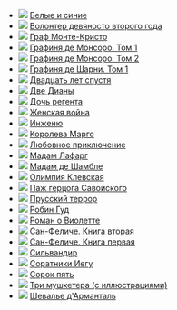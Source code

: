 * ![](/books/adv_history/Александр%20Дюма/Белые%20и%20синие.jpg) [Белые и синие](/books/adv_history/Александр%20Дюма/Белые%20и%20синие)
* ![](/books/adv_history/Александр%20Дюма/Волонтер%20девяносто%20второго%20года.jpg) [Волонтер девяносто второго года](/books/adv_history/Александр%20Дюма/Волонтер%20девяносто%20второго%20года)
* ![](/books/adv_history/Александр%20Дюма/Граф%20Монте-Кристо.jpg) [Граф Монте-Кристо](/books/adv_history/Александр%20Дюма/Граф%20Монте-Кристо)
* ![](/books/adv_history/Александр%20Дюма/Графиня%20де%20Монсоро.%20Том%201.jpg) [Графиня де Монсоро. Том 1](/books/adv_history/Александр%20Дюма/Графиня%20де%20Монсоро.%20Том%201)
* ![](/books/adv_history/Александр%20Дюма/Графиня%20де%20Монсоро.%20Том%202.jpg) [Графиня де Монсоро. Том 2](/books/adv_history/Александр%20Дюма/Графиня%20де%20Монсоро.%20Том%202)
* ![](/books/adv_history/Александр%20Дюма/Графиня%20де%20Шарни.%20Том%201.jpg) [Графиня де Шарни. Том 1](/books/adv_history/Александр%20Дюма/Графиня%20де%20Шарни.%20Том%201)
* ![](/books/adv_history/Александр%20Дюма/Двадцать%20лет%20спустя.jpg) [Двадцать лет спустя](/books/adv_history/Александр%20Дюма/Двадцать%20лет%20спустя)
* ![](/books/adv_history/Александр%20Дюма/Две%20Дианы.jpg) [Две Дианы](/books/adv_history/Александр%20Дюма/Две%20Дианы)
* ![](/books/adv_history/Александр%20Дюма/Дочь%20регента.jpg) [Дочь регента](/books/adv_history/Александр%20Дюма/Дочь%20регента)
* ![](/books/adv_history/Александр%20Дюма/Женская%20война.jpg) [Женская война](/books/adv_history/Александр%20Дюма/Женская%20война)
* ![](/books/adv_history/Александр%20Дюма/Инженю.jpg) [Инженю](/books/adv_history/Александр%20Дюма/Инженю)
* ![](/books/adv_history/Александр%20Дюма/Королева%20Марго.jpg) [Королева Марго](/books/adv_history/Александр%20Дюма/Королева%20Марго)
* ![](/books/adv_history/Александр%20Дюма/Любовное%20приключение.jpg) [Любовное приключение](/books/adv_history/Александр%20Дюма/Любовное%20приключение)
* ![](/books/adv_history/Александр%20Дюма/Мадам%20Лафарг.jpg) [Мадам Лафарг](/books/adv_history/Александр%20Дюма/Мадам%20Лафарг)
* ![](/books/adv_history/Александр%20Дюма/Мадам%20де%20Шамбле.jpg) [Мадам де Шамбле](/books/adv_history/Александр%20Дюма/Мадам%20де%20Шамбле)
* ![](/books/adv_history/Александр%20Дюма/Олимпия%20Клевская.jpg) [Олимпия Клевская](/books/adv_history/Александр%20Дюма/Олимпия%20Клевская)
* ![](/books/adv_history/Александр%20Дюма/Паж%20герцога%20Савойского.jpg) [Паж герцога Савойского](/books/adv_history/Александр%20Дюма/Паж%20герцога%20Савойского)
* ![](/books/adv_history/Александр%20Дюма/Прусский%20террор.jpg) [Прусский террор](/books/adv_history/Александр%20Дюма/Прусский%20террор)
* ![](/books/adv_history/Александр%20Дюма/Робин%20Гуд.jpg) [Робин Гуд](/books/adv_history/Александр%20Дюма/Робин%20Гуд)
* ![](/books/adv_history/Александр%20Дюма/Роман%20о%20Виолетте.jpg) [Роман о Виолетте](/books/adv_history/Александр%20Дюма/Роман%20о%20Виолетте)
* ![](/books/adv_history/Александр%20Дюма/Сан-Феличе.%20Книга%20вторая.jpg) [Сан-Феличе. Книга вторая](/books/adv_history/Александр%20Дюма/Сан-Феличе.%20Книга%20вторая)
* ![](/books/adv_history/Александр%20Дюма/Сан-Феличе.%20Книга%20первая.jpg) [Сан-Феличе. Книга первая](/books/adv_history/Александр%20Дюма/Сан-Феличе.%20Книга%20первая)
* ![](/books/adv_history/Александр%20Дюма/Сильвандир.jpg) [Сильвандир](/books/adv_history/Александр%20Дюма/Сильвандир)
* ![](/books/adv_history/Александр%20Дюма/Соратники%20Иегу.jpg) [Соратники Иегу](/books/adv_history/Александр%20Дюма/Соратники%20Иегу)
* ![](/books/adv_history/Александр%20Дюма/Сорок%20пять.jpg) [Сорок пять](/books/adv_history/Александр%20Дюма/Сорок%20пять)
* ![](/books/adv_history/Александр%20Дюма/Три%20мушкетера%20(с%20иллюстрациями).jpg) [Три мушкетера (с иллюстрациями)](/books/adv_history/Александр%20Дюма/Три%20мушкетера%20(с%20иллюстрациями))
* ![](/books/adv_history/Александр%20Дюма/Шевалье%20д'Арманталь.jpg) [Шевалье д'Арманталь](/books/adv_history/Александр%20Дюма/Шевалье%20д'Арманталь)